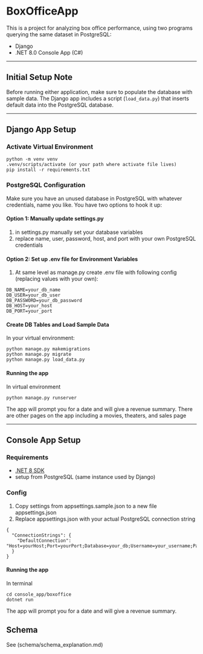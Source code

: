# BoxOfficeApp
This is a project for analyzing box office performance, using two programs querying the same dataset in PostgreSQL:
 - Django
 - .NET 8.0 Console App (C#)
---
## Initial Setup Note

Before running either application, make sure to populate the database with sample data. The Django app includes a script (`load_data.py`) that inserts default data into the PostgreSQL database.

---
## Django App Setup
### Activate Virtual Environment
```
python -m venv venv
.venv/scripts/activate (or your path where activate file lives)
pip install -r requirements.txt
```
### PostgreSQL  Configuration
Make sure you have an unused database in PostgreSQL  with whatever credentials, name you like. You have two options to hook it up:
#### Option 1: Manually update settings.py
1. in settings.py manually set your database variables
2. replace name, user, password, host, and port with your own PostgreSQL  credentials
#### Option 2: Set up .env file for Environment Variables
1. At same level as manage.py create .env file with following config (replacing values with your own):
```
DB_NAME=your_db_name
DB_USER=your_db_user
DB_PASSWORD=your_db_password
DB_HOST=your_host
DB_PORT=your_port
```
#### Create DB Tables and Load Sample Data
In your virtual environment:
```
python manage.py makemigrations
python manage.py migrate
python manage.py load_data.py
```
#### Running the app
In virtual environment
```
python manage.py runserver
```
The app will prompt you for a date and will give a revenue summary. There are other pages on the app including a movies, theaters, and sales page

---
## Console App Setup
### Requirements
- [.NET 8 SDK](https://dotnet.microsoft.com/en-us/download/dotnet/8.0)
- setup from PostgreSQL (same instance used by Django)
### Config
1. Copy settings from appsettings.sample.json to a new file appsettings.json
2. Replace appsettings.json with your actual PostgreSQL connection string
```
{
  "ConnectionStrings": {
    "DefaultConnection": "Host=yourHost;Port=yourPort;Database=your_db;Username=your_username;Password=your_password"
  }
}
```
#### Running the app
In terminal
```
cd console_app/boxoffice
dotnet run
```
The app will prompt you for a date and will give a revenue summary.

## Schema
See (schema/schema_explanation.md)
